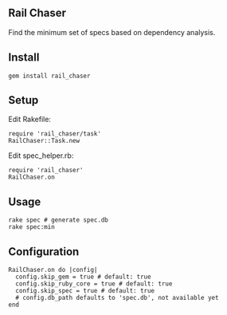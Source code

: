 ## Rail Chaser
Find the minimum set of specs based on dependency analysis.

## Install

    gem install rail_chaser

## Setup

Edit Rakefile:

    require 'rail_chaser/task'
    RailChaser::Task.new

Edit spec_helper.rb:

    require 'rail_chaser'
    RailChaser.on

## Usage

    rake spec # generate spec.db
    rake spec:min

## Configuration

    RailChaser.on do |config|
      config.skip_gem = true # default: true
      config.skip_ruby_core = true # default: true
      config.skip_spec = true # default: true
      # config.db_path defaults to 'spec.db', not available yet
    end
